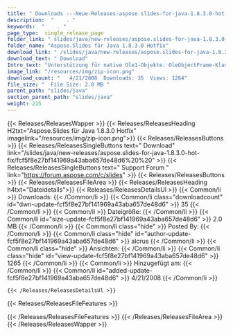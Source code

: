 ```yaml
---
title: " Downloads ---Neue-Releases-aspose.slides-for-java-1.8.3.0-hot-fix . "
description:  "    . " 
keywords:  "    . " 
page_type:  single_release_page
folder_link: " slides/java/new-releases/aspose.slides-for-java-1.8.3.0-hot-fix/"
folder_name: "Aspose.Slides für Java 1.8.3.0 Hotfix"
download_link: " /slides/java/new-releases/aspose.slides-for-java-1.8.3.0-hot-fix/fcf5f8e27bf141969a43aba657de48d6"
download_text: " Download"
Intro_text: "Unterstützung für native Ole1-Objekte. OleObjectFrame-Klasse kann eine ..."
image_link: "/resources/img/zip-icon.png"
download_count: "   4/21/2008  Downloads: 35  Views: 1264"
file_size: "  File Size: 2.0 MB "
parent_path: "slides/java"
section_parent_path: "slides/java"
weight: 215
---
```


{{< Releases/ReleasesWapper >}}
  {{< Releases/ReleasesHeading H2txt="Aspose.Slides für Java 1.8.3.0 Hotfix" imagelink="/resources/img/zip-icon.png">}}
  {{< Releases/ReleasesButtons >}}
    {{< Releases/ReleasesSingleButtons text=" Download" link="/slides/java/new-releases/aspose.slides-for-java-1.8.3.0-hot-fix/fcf5f8e27bf141969a43aba657de48d6%20%20" >}}
    {{< Releases/ReleasesSingleButtons text=" Support Forum " link="https://forum.aspose.com/c/slides" >}}
  {{< Releases/ReleasesButtons >}}
  {{< Releases/ReleasesFileArea >}}
    {{< Releases/ReleasesHeading h4txt="Dateidetails">}}
    {{< Releases/ReleasesDetailsUl >}}
            {{< Common/li >}} Downloads: {{< /Common/li >}}
      {{< Common/li class="downloadcount" id="dwn-update-fcf5f8e27bf141969a43aba657de48d6" >}} 35 {{< /Common/li >}}
      {{< Common/li >}} Dateigröße: {{< /Common/li >}}
      {{< Common/li id="size-update-fcf5f8e27bf141969a43aba657de48d6" >}} 2.0 MB {{< /Common/li >}} 
      {{< Common/li  class="hide" >}} Posted By: {{< /Common/li >}} 
      {{< Common/li class="hide" id="author-update-fcf5f8e27bf141969a43aba657de48d6" >}} alcrus {{< /Common/li >}}
      {{< Common/li class="hide" >}} Ansichten: {{< /Common/li >}}
      {{< Common/li class="hide" id="view-update-fcf5f8e27bf141969a43aba657de48d6" >}} 1265 {{< /Common/li >}}
      {{< Common/li >}} Hinzugefügt am: {{< /Common/li >}}
      {{< Common/li id="added-update-fcf5f8e27bf141969a43aba657de48d6" >}} 4/21/2008 {{< /Common/li >}} 

    {{< /Releases/ReleasesDetailsUl >}}

  {{< Releases/ReleasesFileFeatures >}}
      
  {{< /Releases/ReleasesFileFeatures >}}
 {{< /Releases/ReleasesFileArea >}}
{{< /Releases/ReleasesWapper >}}



